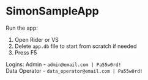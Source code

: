 # SimonSampleApp

Run the app:
1. Open Rider or VS
2. Delete `app.db` file to start from scratch if needed
3. Press F5

Logins:
Admin - `admin@email.com | Pa55w0rd!`  
Data Operator - `data_operator@email.com | Pa55w0rd!`
